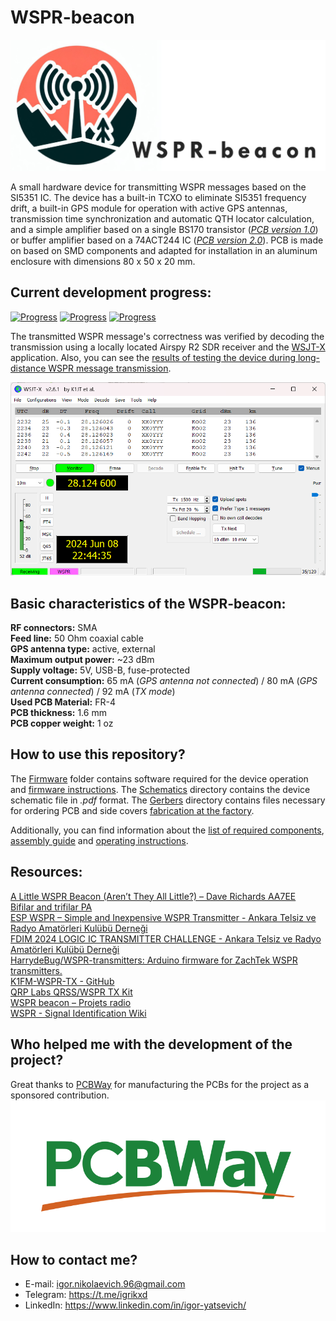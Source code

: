 # WSPR-beacon

![WSPR-beacon](./Resources/WSPR-beacon-logo.png)

A small hardware device for transmitting WSPR messages based on the SI5351 IC. The device has a built-in TCXO to eliminate SI5351 frequency drift, a built-in GPS module for operation with active GPS antennas, transmission time synchronization and automatic QTH locator calculation, and a simple amplifier based on a single BS170 transistor ([_PCB version 1.0_](https://github.com/IgrikXD/WSPR-beacon/releases/tag/wspr-beacon-1.0)) or buffer amplifier based on a 74ACT244 IC ([_PCB version 2.0_](https://github.com/IgrikXD/WSPR-beacon/releases/tag/wspr-beacon-pcb-2.0)). PCB is made on based on SMD components and adapted for installation in an aluminum enclosure with dimensions 80 x 50 x 20 mm.

## Current development progress:
[![Progress](https://img.shields.io/badge/wspr--beacon%20EasyEDA-tested-green.svg?longCache=true&style=for-the-badge)](https://oshwlab.com/igrikxd/wspr-beacon)&nbsp;[![Progress](https://img.shields.io/badge/firmware%20version-1.1-blue.svg?longCache=true&style=for-the-badge)](./Firmware)&nbsp;[![Progress](https://img.shields.io/badge/pcb%20version-2.0-blue.svg?longCache=true&style=for-the-badge)](./Gerbers)   

The transmitted WSPR message's correctness was verified by decoding the transmission using a locally located Airspy R2 SDR receiver and the [WSJT-X](https://wsjt.sourceforge.io/wsjtx.html) application. Also, you can see the [results of testing the device during long-distance WSPR message transmission](./Device-test-report.md).

![WSJT-X report](./Resources/WSJT-X-report.png)

## Basic characteristics of the WSPR-beacon:
**RF connectors:** SMA  
**Feed line:** 50 Ohm coaxial cable  
**GPS antenna type:** active, external  
**Maximum output power:** ~23 dBm  
**Supply voltage:** 5V, USB-B, fuse-protected  
**Current consumption:** 65 mA (_GPS antenna not connected_) / 80 mA (_GPS antenna connected_) / 92 mA (_TX mode_)  
**Used PCB Material:** FR-4  
**PCB thickness:** 1.6 mm  
**PCB copper weight:** 1 oz  

## How to use this repository?
The [Firmware](./Firmware/) folder contains software required for the device operation and [firmware instructions](./Firmware/README.md). The [Schematics](./Schematics/) directory contains the device schematic file in _.pdf_ format. The [Gerbers](./Gerbers/) directory contains files necessary for ordering PCB and side covers [fabrication at the factory](https://www.pcbway.com/project/shareproject/WSPR_beacon_f64d290a.html).  

Additionally, you can find information about the [list of required components](./BOMs), [assembly guide](./Assembly-guide.md) and [operating instructions](./Usage-guide.md).

## Resources:
[A Little WSPR Beacon (Aren’t They All Little?) – Dave Richards AA7EE](https://aa7ee.wordpress.com/2023/02/26/a-little-wspr-beacon-arent-they-all-little/)  
[Bifilar and trifilar PA](https://qrp-labs.com/ultimate3/u3info/u3sbifilar.html)  
[ESP WSPR – Simple and Inexpensive WSPR Transmitter - Ankara Telsiz ve Radyo Amatörleri Kulübü Derneği](https://antrak.org.tr/blog/esp-wspr-simple-and-inexpensive-wspr-transmitter/)  
[FDIM 2024 LOGIC IC TRANSMITTER CHALLENGE - Ankara Telsiz ve Radyo Amatörleri Kulübü Derneği](https://antrak.org.tr/haberler/fdim-2024-logic-ic-transmitter-challenge/)  
[HarrydeBug/WSPR-transmitters: Arduino firmware for ZachTek WSPR transmitters.](https://github.com/HarrydeBug/WSPR-transmitters/tree/master)  
[K1FM-WSPR-TX - GitHub](https://github.com/adecarolis/K1FM-WSPR-TX)  
[QRP Labs QRSS/WSPR TX Kit](https://qrp-labs.com/images/ultimate3s/assembly_u3s_r3_lt.pdf)  
[WSPR beacon – Projets radio](https://hamprojects.wordpress.com/2019/06/02/wspr-beacon/)  
[WSPR - Signal Identification Wiki](https://www.sigidwiki.com/wiki/WSPR)  

## Who helped me with the development of the project?
Great thanks to [PCBWay](https://pcbway.com) for manufacturing the PCBs for the project as a sponsored contribution.
![PCBWay-Logo](./Resources/PCBWay-logo.png)

## How to contact me?
- E-mail: igor.nikolaevich.96@gmail.com
- Telegram: https://t.me/igrikxd
- LinkedIn: https://www.linkedin.com/in/igor-yatsevich/